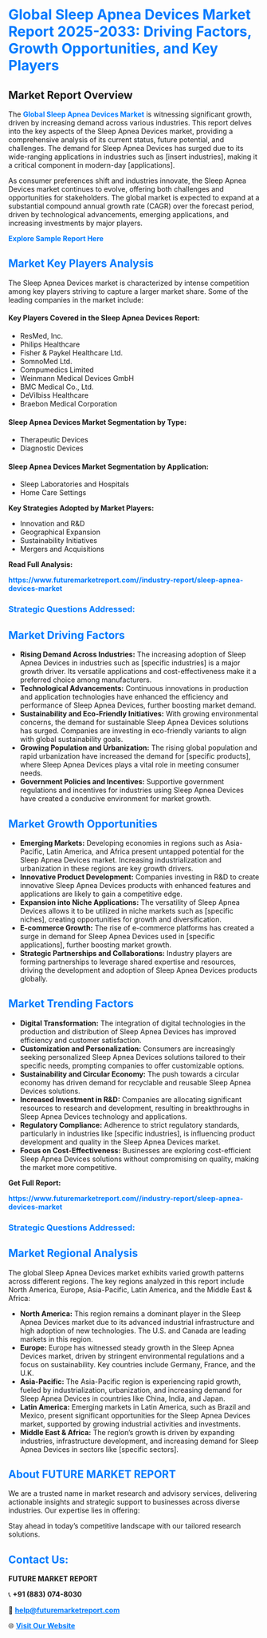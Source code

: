 <h1 style="color: #007BFF;">Global Sleep Apnea Devices Market Report 2025-2033: Driving Factors, Growth Opportunities, and Key Players</h1>

<section id="overview">
<h2>Market Report Overview</h2>
<p>The <a href="https://www.futuremarketreport.com//industry-report/sleep-apnea-devices-market" style="color: #007BFF; text-decoration: none;"><strong>Global Sleep Apnea Devices Market</strong></a> is witnessing significant growth, driven by increasing demand across various industries. This report delves into the key aspects of the Sleep Apnea Devices market, providing a comprehensive analysis of its current status, future potential, and challenges. The demand for Sleep Apnea Devices has surged due to its wide-ranging applications in industries such as [insert industries], making it a critical component in modern-day [applications].</p>
<p>As consumer preferences shift and industries innovate, the Sleep Apnea Devices market continues to evolve, offering both challenges and opportunities for stakeholders. The global market is expected to expand at a substantial compound annual growth rate (CAGR) over the forecast period, driven by technological advancements, emerging applications, and increasing investments by major players.</p>
</section>

<section id="overview">
<p><a href="https://www.futuremarketreport.com//request-sample/reportId=88639" style="color: #007BFF; text-decoration: none;"><strong>Explore Sample Report Here</strong></a></p>
</section>

<section id="key-players">
<h2 style="color: #007BFF;">Market Key Players Analysis</h2>
<p>The Sleep Apnea Devices market is characterized by intense competition among key players striving to capture a larger market share. Some of the leading companies in the market include:</p>
<h4>Key Players Covered in the Sleep Apnea Devices Report:</h4>
<ul><li>ResMed, Inc.</li><li>Philips Healthcare</li><li>Fisher &amp; Paykel Healthcare Ltd.</li><li>SomnoMed Ltd.</li><li>Compumedics Limited</li><li>Weinmann Medical Devices GmbH</li><li>BMC Medical Co., Ltd.</li><li>DeVilbiss Healthcare</li><li>Braebon Medical Corporation</li></ul>
<h4>Sleep Apnea Devices Market Segmentation by Type:</h4>
<ul><li>Therapeutic Devices</li><li>Diagnostic Devices</li></ul>

<h4>Sleep Apnea Devices Market Segmentation by Application:</h4>
<ul><li>Sleep Laboratories and Hospitals</li><li>Home Care Settings</li></ul>
<p><strong>Key Strategies Adopted by Market Players:</strong></p>
<ul>
<li>Innovation and R&D</li>
<li>Geographical Expansion</li>
<li>Sustainability Initiatives</li>
<li>Mergers and Acquisitions</li>
</ul>
</section>

<section>
<p><strong>Read Full Analysis: </strong></p><a href="https://www.futuremarketreport.com//industry-report/sleep-apnea-devices-market" style="color: #007BFF; text-decoration: none;"><strong>https://www.futuremarketreport.com//industry-report/sleep-apnea-devices-market</strong></a>
<h3 style="color: #007BFF;">Strategic Questions Addressed:</h3>
</section>

<section id="driving-factors">
<h2 style="color: #007BFF;">Market Driving Factors</h2>
<ul>
<li><strong>Rising Demand Across Industries:</strong> The increasing adoption of Sleep Apnea Devices in industries such as [specific industries] is a major growth driver. Its versatile applications and cost-effectiveness make it a preferred choice among manufacturers.</li>
<li><strong>Technological Advancements:</strong> Continuous innovations in production and application technologies have enhanced the efficiency and performance of Sleep Apnea Devices, further boosting market demand.</li>
<li><strong>Sustainability and Eco-Friendly Initiatives:</strong> With growing environmental concerns, the demand for sustainable Sleep Apnea Devices solutions has surged. Companies are investing in eco-friendly variants to align with global sustainability goals.</li>
<li><strong>Growing Population and Urbanization:</strong> The rising global population and rapid urbanization have increased the demand for [specific products], where Sleep Apnea Devices plays a vital role in meeting consumer needs.</li>
<li><strong>Government Policies and Incentives:</strong> Supportive government regulations and incentives for industries using Sleep Apnea Devices have created a conducive environment for market growth.</li>
</ul>
</section>

<section id="growth-opportunities">
<h2 style="color: #007BFF;">Market Growth Opportunities</h2>
<ul>
<li><strong>Emerging Markets:</strong> Developing economies in regions such as Asia-Pacific, Latin America, and Africa present untapped potential for the Sleep Apnea Devices market. Increasing industrialization and urbanization in these regions are key growth drivers.</li>
<li><strong>Innovative Product Development:</strong> Companies investing in R&D to create innovative Sleep Apnea Devices products with enhanced features and applications are likely to gain a competitive edge.</li>
<li><strong>Expansion into Niche Applications:</strong> The versatility of Sleep Apnea Devices allows it to be utilized in niche markets such as [specific niches], creating opportunities for growth and diversification.</li>
<li><strong>E-commerce Growth:</strong> The rise of e-commerce platforms has created a surge in demand for Sleep Apnea Devices used in [specific applications], further boosting market growth.</li>
<li><strong>Strategic Partnerships and Collaborations:</strong> Industry players are forming partnerships to leverage shared expertise and resources, driving the development and adoption of Sleep Apnea Devices products globally.</li>
</ul>
</section>

<section id="trending-factors">
<h2 style="color: #007BFF;">Market Trending Factors</h2>
<ul>
<li><strong>Digital Transformation:</strong> The integration of digital technologies in the production and distribution of Sleep Apnea Devices has improved efficiency and customer satisfaction.</li>
<li><strong>Customization and Personalization:</strong> Consumers are increasingly seeking personalized Sleep Apnea Devices solutions tailored to their specific needs, prompting companies to offer customizable options.</li>
<li><strong>Sustainability and Circular Economy:</strong> The push towards a circular economy has driven demand for recyclable and reusable Sleep Apnea Devices solutions.</li>
<li><strong>Increased Investment in R&D:</strong> Companies are allocating significant resources to research and development, resulting in breakthroughs in Sleep Apnea Devices technology and applications.</li>
<li><strong>Regulatory Compliance:</strong> Adherence to strict regulatory standards, particularly in industries like [specific industries], is influencing product development and quality in the Sleep Apnea Devices market.</li>
<li><strong>Focus on Cost-Effectiveness:</strong> Businesses are exploring cost-efficient Sleep Apnea Devices solutions without compromising on quality, making the market more competitive.</li>
</ul>
</section>

<section>
<p><strong>Get Full Report: </strong></p><a href="https://www.futuremarketreport.com//industry-report/sleep-apnea-devices-market" style="color: #007BFF; text-decoration: none;"><strong>https://www.futuremarketreport.com//industry-report/sleep-apnea-devices-market</strong></a>
<h3 style="color: #007BFF;">Strategic Questions Addressed:</h3>
</section>


<section id="regional-analysis">
<h2 style="color: #007BFF;">Market Regional Analysis</h2>
<p>The global Sleep Apnea Devices market exhibits varied growth patterns across different regions. The key regions analyzed in this report include North America, Europe, Asia-Pacific, Latin America, and the Middle East & Africa:</p>
<ul>
<li><strong>North America:</strong> This region remains a dominant player in the Sleep Apnea Devices market due to its advanced industrial infrastructure and high adoption of new technologies. The U.S. and Canada are leading markets in this region.</li>
<li><strong>Europe:</strong> Europe has witnessed steady growth in the Sleep Apnea Devices market, driven by stringent environmental regulations and a focus on sustainability. Key countries include Germany, France, and the U.K.</li>
<li><strong>Asia-Pacific:</strong> The Asia-Pacific region is experiencing rapid growth, fueled by industrialization, urbanization, and increasing demand for Sleep Apnea Devices in countries like China, India, and Japan.</li>
<li><strong>Latin America:</strong> Emerging markets in Latin America, such as Brazil and Mexico, present significant opportunities for the Sleep Apnea Devices market, supported by growing industrial activities and investments.</li>
<li><strong>Middle East & Africa:</strong> The region’s growth is driven by expanding industries, infrastructure development, and increasing demand for Sleep Apnea Devices in sectors like [specific sectors].</li>
</ul>
</section>

<footer>
<h2 style="color: #007BFF;">About FUTURE MARKET REPORT</h2>
<p>We are a trusted name in market research and advisory services, delivering actionable insights and strategic support to businesses across diverse industries. Our expertise lies in offering:</p>

<p>Stay ahead in today’s competitive landscape with our tailored research solutions.</p>

<h2 style="color: #007BFF;">Contact Us:</h2>
<p><strong>FUTURE MARKET REPORT</strong></p>
<p>📞 <strong>+91 (883) 074-8030</strong></p>
<p>📧 <strong><a href="mailto:help@futuremarketreport.com" style="color: #007BFF;">help@futuremarketreport.com</a></strong></p>
<p>🌐 <strong><a href="https://www.futuremarketreport.com/" style="color: #007BFF;">Visit Our Website</a></strong></p>
</footer>